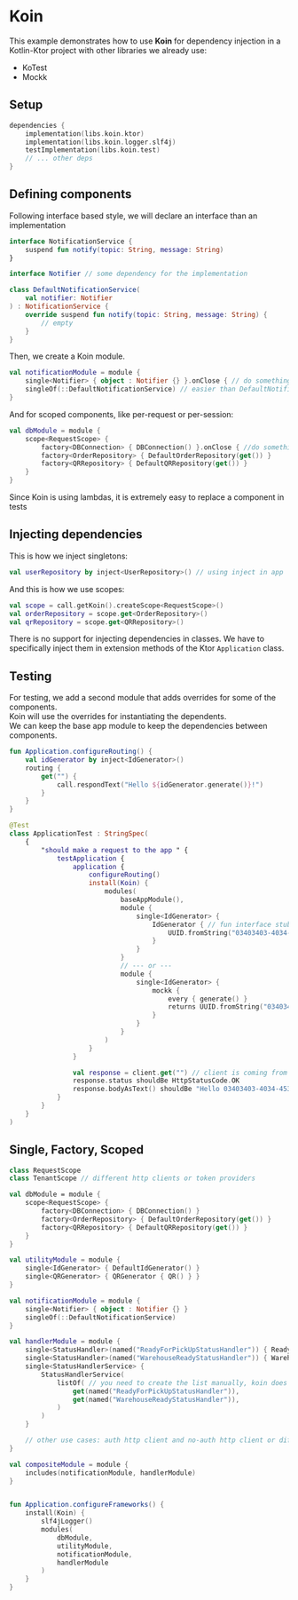 # Koin

This example demonstrates how to use **Koin** for dependency injection in a Kotlin-Ktor project with other libraries we already use:

- KoTest
- Mockk

## Setup

```kotlin
dependencies {
    implementation(libs.koin.ktor)
    implementation(libs.koin.logger.slf4j)
    testImplementation(libs.koin.test)
    // ... other deps
}

```
  
## Defining components

Following interface based style, we will declare an interface than an implementation

```kotlin
interface NotificationService {
    suspend fun notify(topic: String, message: String)
}

interface Notifier // some dependency for the implementation

class DefaultNotificationService(
    val notifier: Notifier
) : NotificationService {
    override suspend fun notify(topic: String, message: String) {
        // empty
    }
}
```

Then, we create a Koin module.

```kotlin
val notificationModule = module {
    single<Notifier> { object : Notifier {} }.onClose { // do something to close it } // singleton
    singleOf(::DefaultNotificationService) // easier than DefaultNotificationService(get())
}
```

And for scoped components, like per-request or per-session:

```kotlin
val dbModule = module {
    scope<RequestScope> {
        factory<DBConnection> { DBConnection() }.onClose { //do something to close it }
        factory<OrderRepository> { DefaultOrderRepository(get()) }
        factory<QRRepository> { DefaultQRRepository(get()) }
    }
}
```

Since Koin is using lambdas, it is extremely easy to replace a component in tests

## Injecting dependencies

This is how we inject singletons:

```kotlin
val userRepository by inject<UserRepository>() // using inject in app
```

And this is how we use scopes:

```kotlin
val scope = call.getKoin().createScope<RequestScope>()
val orderRepository = scope.get<OrderRepository>()
val qrRepository = scope.get<QRRepository>()
```

There is no support for injecting dependencies in classes. We have to specifically inject them in extension  methods of the Ktor `Application` class.

## Testing

For testing, we add a second module that adds overrides for some of the components. \
Koin will use the overrides for instantiating the dependents. \
We can keep the base app module to keep the dependencies between components.

```kotlin
fun Application.configureRouting() {
    val idGenerator by inject<IdGenerator>()
    routing {
        get("") {
            call.respondText("Hello ${idGenerator.generate()}!")
        }
    }
}

@Test
class ApplicationTest : StringSpec(
    {
        "should make a request to the app " {
            testApplication {
                application {
                    configureRouting()
                    install(Koin) {
                        modules(
                            baseAppModule(),
                            module {
                                single<IdGenerator> { 
                                    IdGenerator { // fun interface stub
                                        UUID.fromString("03403403-4034-453e-b564-193a706dbaa8") 
                                    } 
                                }
                            } 
                            // --- or --- 
                            module {
                                single<IdGenerator> {
                                    mockk {
                                        every { generate() } 
                                        returns UUID.fromString("03403403-4034-453e-b564-193a706dbaa8") 
                                    }
                                }
                            }
                        )
                    }
                }

                val response = client.get("") // client is coming from testApplication
                response.status shouldBe HttpStatusCode.OK
                response.bodyAsText() shouldBe "Hello 03403403-4034-453e-b564-193a706dbaa8!"
            }
        }
    }
)
```

## Single, Factory, Scoped

```kotlin
class RequestScope
class TenantScope // different http clients or token providers

val dbModule = module {
    scope<RequestScope> {
        factory<DBConnection> { DBConnection() }
        factory<OrderRepository> { DefaultOrderRepository(get()) }
        factory<QRRepository> { DefaultQRRepository(get()) }
    }
}

val utilityModule = module {
    single<IdGenerator> { DefaultIdGenerator() }
    single<QRGenerator> { QRGenerator { QR() } }
}

val notificationModule = module {
    single<Notifier> { object : Notifier {} }
    singleOf(::DefaultNotificationService)
}

val handlerModule = module {
    single<StatusHandler>(named("ReadyForPickUpStatusHandler")) { ReadyForPickUpStatusHandler(get()) }
    single<StatusHandler>(named("WarehouseReadyStatusHandler")) { WarehouseReadyStatusHandler(get()) }
    single<StatusHandlerService> {
        StatusHandlerService(
            listOf( // you need to create the list manually, koin does not group dependencies
                get(named("ReadyForPickUpStatusHandler")),
                get(named("WarehouseReadyStatusHandler")),
            )
        )
    }

    // other use cases: auth http client and no-auth http client or different http clients bor different services
}

val compositeModule = module {
    includes(notificationModule, handlerModule)
}


fun Application.configureFrameworks() {
    install(Koin) {
        slf4jLogger()
        modules(
            dbModule,
            utilityModule,
            notificationModule,
            handlerModule
        )
    }
}
```
